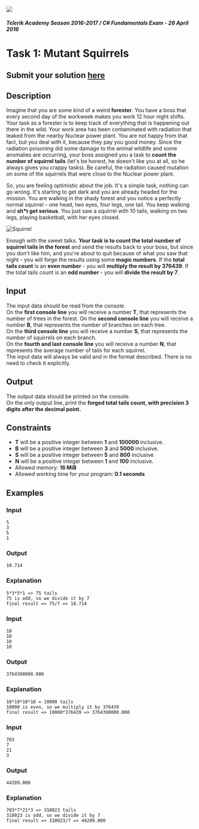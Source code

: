 <img src="https://raw.githubusercontent.com/TelerikAcademy/Common/master/logos/telerik-header-logo.png" />

#### _Telerik Academy Season 2016-2017 / C# Fundamentals Exam - 26 April 2016_

# Task 1: Mutant Squirrels

## Submit your solution [here](http://bgcoder.com/Contests/Practice/Index/338#0)

## Description

Imagine that you are some kind of a weird **forester**. You have a boss that every second day of the workweek makes you work 12 hour night shifts. Your task as a forester is to keep track of everything that is happening out there in the wild. Your work area has been contaminated with radiation that leaked from the nearby Nuclear power plant. You are not happy from that fact, but you deal with it, because they pay you good money. Since the radiation poisoning did some damage to the animal wildlife and some anomalies are occurring, your boss assigned you a task to **count the number of squirrel tails** (let's be honest, he doesn't like you at all, so he always gives you crappy tasks). Be careful, the radiation caused mutation on some of the squirrels that were close to the Nuclear power plant.

So, you are feeling optimistic about the job. It's a simple task, nothing can go wrong. It's starting to get dark and you are already headed for the mission. You are walking in the shady forest and you notice a perfectly normal squirrel - one head, two eyes, four legs, one tail. You keep walking and **sh*t get serious**. You just saw a squirrel with 10 tails, walking on two legs, playing basketball, with her eyes closed.

![Squirrel](imgs/squirrel.jpg)

Enough with the sweet talks. **Your task is to count the total number of squirrel tails in the forest** and send the results back to your boss, but since you don't like him, and you're about to quit because of what you saw that night - you will forge the results using some **magic numbers**. If the **total tails count** is an **even number** - you will **multiply the result by 376439**. If the total tails count is an **odd number** - you will **divide the result by 7**.

## Input

The input data should be read from the console.  
On the **first console line** you will receive a number **T**, that represents the number of trees in the forest.
On the **second console line** you will receive a number **B**, that represents the number of branches on each tree.  
On the **third console line** you will receive a number **S**, that represents the number of squirrels on each branch.  
On the **fourth and last console line** you will receive a number **N**, that represents the average number of tails for each squirrel.  
The input data will always be valid and in the format described. There is no need to check it explicitly.

## Output

The output data should be printed on the console.  
On the only output line, print the **forged total tails count, with precision 3 digits after the decimal point.**

## Constraints
- **T** will be a positive integer between **1** and **100000** inclusive.
- **B** will be a positive integer between **3** and **5000** inclusive.
- **S** will be a positive integer between **5** and **800** inclusive
- **N** will be a positive integer between **1** and **100** inclusive.
- Allowed memory: **16 MiB**
- Allowed working time for your program: **0.1 seconds**

## Examples

### Input
```
5
3
5
1
```

### Output
```
10.714
```

### Explanation
```
5*3*5*1 => 75 tails
75 is odd, so we divide it by 7
final result => 75/7 => 10.714
```

### Input
```
10
10
10
10
```

### Output
```
3764390000.000
```

### Explanation
```
10*10*10*10 = 10000 tails
10000 is even, so we multiply it by 376439
final result => 10000*376439 => 3764390000.000
```

### Input
```
703
7
21
3
```

### Output
```
44289.000
```

### Explanation
```
703*7*21*3 => 310023 tails
310023 is odd, so we divide it by 7
final result => 310023/7 => 44289.000
```
